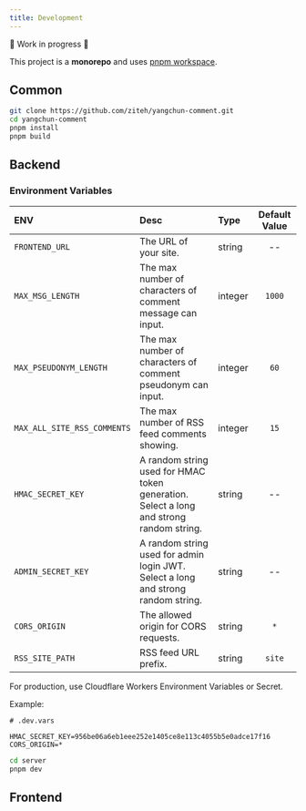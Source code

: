 ```yaml
---
title: Development
---
```


🚧 Work in progress 🚧

This project is a **monorepo** and uses [pnpm workspace](https://pnpm.io/workspaces).

## Common

```bash
git clone https://github.com/ziteh/yangchun-comment.git
cd yangchun-comment
pnpm install
pnpm build
```

## Backend

### Environment Variables

| ENV                         | Desc                                                                                         | Type    | Default Value |
| :-------------------------- | :------------------------------------------------------------------------------------------- | :------ | :-----------: |
| `FRONTEND_URL`              | The URL of your site.                                                                        | string  |      --       |
| `MAX_MSG_LENGTH`            | The max number of characters of comment message can input.                                   | integer |    `1000`     |
| `MAX_PSEUDONYM_LENGTH`      | The max number of characters of comment pseudonym can input.                                 | integer |     `60`      |
| `MAX_ALL_SITE_RSS_COMMENTS` | The max number of RSS feed comments showing.                                                 | integer |     `15`      |
| `HMAC_SECRET_KEY`           | A random string used for HMAC token generation.<br/> Select a long and strong random string. | string  |      --       |
| `ADMIN_SECRET_KEY`          | A random string used for admin login JWT.<br/> Select a long and strong random string.       | string  |      --       |
| `CORS_ORIGIN`               | The allowed origin for CORS requests.                                                        | string  |      `*`      |
| `RSS_SITE_PATH`             | RSS feed URL prefix.                                                                         | string  |    `site`     |

For production, use Cloudflare Workers Environment Variables or Secret.

Example:

```env
# .dev.vars

HMAC_SECRET_KEY=956be06a6eb1eee252e1405ce8e113c4055b5e0adce17f16
CORS_ORIGIN=*
```

```bash
cd server
pnpm dev
```

## Frontend
